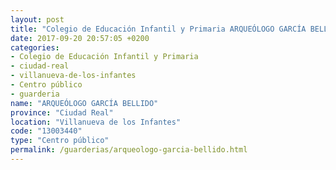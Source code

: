 ```yaml
---
layout: post
title: "Colegio de Educación Infantil y Primaria ARQUEÓLOGO GARCÍA BELLIDO"
date: 2017-09-20 20:57:05 +0200
categories:
- Colegio de Educación Infantil y Primaria
- ciudad-real
- villanueva-de-los-infantes
- Centro público
- guarderia
name: "ARQUEÓLOGO GARCÍA BELLIDO"
province: "Ciudad Real"
location: "Villanueva de los Infantes"
code: "13003440"
type: "Centro público"
permalink: /guarderias/arqueologo-garcia-bellido.html
---
```

